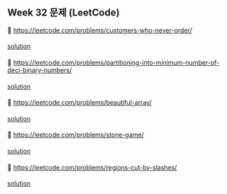 ## Week 32 문제 (LeetCode)

👀 https://leetcode.com/problems/customers-who-never-order/
####
[solution]()
####

👀 https://leetcode.com/problems/partitioning-into-minimum-number-of-deci-binary-numbers/
####
[solution]()
####

👀 https://leetcode.com/problems/beautiful-array/
####
[solution]()
####

👀 https://leetcode.com/problems/stone-game/
####
[solution]()
####

👀 https://leetcode.com/problems/regions-cut-by-slashes/
####
[solution]()
####
